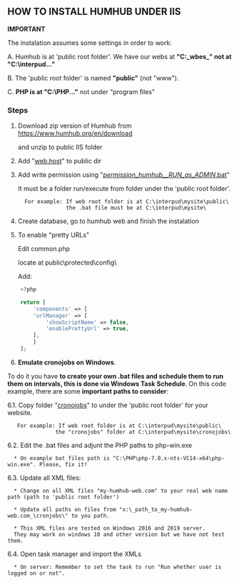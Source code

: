 
## HOW TO INSTALL HUMHUB UNDER IIS 

**IMPORTANT**

The instalation assumes some settings in order to work:

   A. Humhub is at 'public root folder'. We have our webs at **"C:\_wbes_" not at "C:\interpud\..."**

   B. The 'public root folder' is named **"public"** (not "www").
   
   C. **PHP is at "C:\PHP\..."** not under "program files"



### Steps

1. Download zip version of Humhub from https://www.humhub.org/en/download

   and unzip to public IIS folder



2. Add "[web.host](https://github.com/Buliwyfa/humhub_windows_installation/blob/master/web.config)" to public dir



3. Add write permission using  "[_permission_humhub__RUN_as_ADMIN_.bat](https://github.com/Buliwyfa/humhub_windows_installation/blob/master/_permission_humhub__RUN_as_ADMIN_.bat)"
   
   It must be a folder run/execute from folder under the 'public root folder'.
                  
         For example: If web root folder is at C:\interpud\mysite\public\
                      the .bat file must be at C:\interpud\mysite\

4. Create database, go to humhub web and finish the instalation



5. To enable "pretty URLs"

     Edit
	        common.php

     locate at
	        public\protected\config\

     Add:

```php
	<?php

	return [
	    'components' => [
		'urlManager' => [
		    'showScriptName' => false,
		    'enablePrettyUrl' => true,
		],
	    ]
	];
```

6. **Emulate cronojobs on Windows**.

To do it you have **to create your own .bat files and schedule them to run them on intervals, this is done via Windows Task Schedule**. On this code example, there are some **important paths to consider**:

   6.1. Copy folder "[cronojobs](https://github.com/Buliwyfa/humhub_windows_installation/blob/master/cronojobs/)"
        to under the 'public root folder' for your website.

       For example: If web root folder is at C:\interpud\mysite\public\
                   the "cronojobs" folder at C:\interpud\mysite\cronojobs\



   6.2. Edit the .bat files and adjunt the PHP paths to php-win.exe
  
      * On example bat files path is "C:\PHP\php-7.0.x-nts-VC14-x64\php-win.exe". Please, fix it!
      
  
   6.3. Update all XML files:
  
      * Change on all XML files "my-humhub-web.com" to your real web name path (path to 'public root folder')
  
      * Update all paths on files from "x:\_path_to_my-humhub-web.com_\cronjobs\" to you path.
      
      * This XML files are tested on Windows 2016 and 2019 server.
      They may work on windows 10 and other version but we have not test them.


   6.4. Open task manager and import the XMLs
  
      * On server: Remember to set the task to run "Run whether user is logged on or not".





